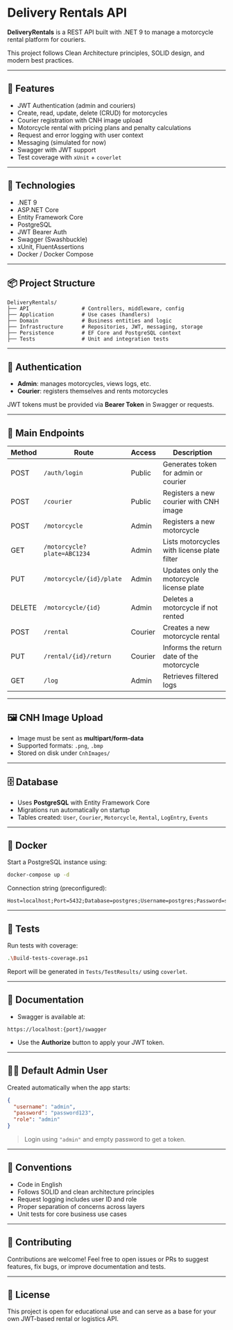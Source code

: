 # Delivery Rentals API

**DeliveryRentals** is a REST API built with .NET 9 to manage a motorcycle rental platform for couriers.

This project follows Clean Architecture principles, SOLID design, and modern best practices.

---

## 🚀 Features

- JWT Authentication (admin and couriers)
- Create, read, update, delete (CRUD) for motorcycles
- Courier registration with CNH image upload
- Motorcycle rental with pricing plans and penalty calculations
- Request and error logging with user context
- Messaging (simulated for now)
- Swagger with JWT support
- Test coverage with `xUnit` + `coverlet`

---

## 🧱 Technologies

- .NET 9
- ASP.NET Core
- Entity Framework Core
- PostgreSQL
- JWT Bearer Auth
- Swagger (Swashbuckle)
- xUnit, FluentAssertions
- Docker / Docker Compose

---

## 📦 Project Structure

```
DeliveryRentals/
├── API                 # Controllers, middleware, config
├── Application         # Use cases (handlers)
├── Domain              # Business entities and logic
├── Infrastructure      # Repositories, JWT, messaging, storage
├── Persistence         # EF Core and PostgreSQL context
├── Tests               # Unit and integration tests
```

---

## 🔐 Authentication

- **Admin**: manages motorcycles, views logs, etc.
- **Courier**: registers themselves and rents motorcycles

JWT tokens must be provided via **Bearer Token** in Swagger or requests.

---

## 📑 Main Endpoints

| Method | Route                        | Access     | Description                                |
|--------|------------------------------|------------|--------------------------------------------|
| POST   | `/auth/login`                | Public     | Generates token for admin or courier       |
| POST   | `/courier`                   | Public     | Registers a new courier with CNH image     |
| POST   | `/motorcycle`                | Admin      | Registers a new motorcycle                 |
| GET    | `/motorcycle?plate=ABC1234`  | Admin      | Lists motorcycles with license plate filter|
| PUT    | `/motorcycle/{id}/plate`     | Admin      | Updates only the motorcycle license plate  |
| DELETE | `/motorcycle/{id}`           | Admin      | Deletes a motorcycle if not rented         |
| POST   | `/rental`                    | Courier    | Creates a new motorcycle rental            |
| PUT    | `/rental/{id}/return`        | Courier    | Informs the return date of the motorcycle  |
| GET    | `/log`                       | Admin      | Retrieves filtered logs                    |

---

## 🖼️ CNH Image Upload

- Image must be sent as **multipart/form-data**
- Supported formats: `.png`, `.bmp`
- Stored on disk under `CnhImages/`

---

## 🗄️ Database

- Uses **PostgreSQL** with Entity Framework Core
- Migrations run automatically on startup
- Tables created: `User`, `Courier`, `Motorcycle`, `Rental`, `LogEntry`, `Events`

---

## 🐳 Docker

Start a PostgreSQL instance using:

```bash
docker-compose up -d
```

Connection string (preconfigured):

```
Host=localhost;Port=5432;Database=postgres;Username=postgres;Password=senha
```

---

## 🧪 Tests

Run tests with coverage:

```bash
.\Build-tests-coverage.ps1
```

Report will be generated in `Tests/TestResults/` using `coverlet`.

---

## 📘 Documentation

- Swagger is available at:
```
https://localhost:{port}/swagger
```
- Use the **Authorize** button to apply your JWT token.

---

## 🧑‍💻 Default Admin User

Created automatically when the app starts:

```json
{
  "username": "admin",
  "password": "password123",
  "role": "admin"
}
```

> Login using `"admin"` and empty password to get a token.

---

## 📂 Conventions

- Code in English
- Follows SOLID and clean architecture principles
- Request logging includes user ID and role
- Proper separation of concerns across layers
- Unit tests for core business use cases

---

## 🤝 Contributing

Contributions are welcome! Feel free to open issues or PRs to suggest features, fix bugs, or improve documentation and tests.

---

## 📄 License

This project is open for educational use and can serve as a base for your own JWT-based rental or logistics API.